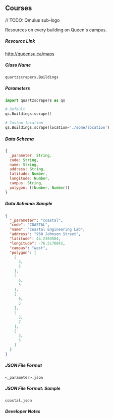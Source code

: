 ## Courses

// TODO: Qmulus sub-logo

Resources on every building on Queen's campus.

##### Resource Link
http://queensu.ca/maps

##### Class Name
```python
quartzscrapers.Buildings
```

##### Parameters

```python
import quartzscrapers as qs

# Default
qs.Buildings.scrape()

# Custom location
qs.Buildings.scrape(location='./some/location')
```

##### Data Schema
```javascript
{
  _parameter: String,
  code: String,
  name: String,
  address: String,
  latitude: Number,
  longitude: Number,
  campus: String,
  polygon: [[Number, Number]]
}
```

##### Data Schema: Sample
```json
{
  "_parameter": "coastal",
  "code": "COASTAL",
  "name": "Coastal Engineering Lab",
  "address": "950 Johnson Street",
  "latitude": 44.2303584,
  "longitude": -76.5170842,
  "campus": "west",
  "polygon": [
    [
      3,
      5
    ],
    [
      6,
      3
    ],
    [
      6,
      5
    ],
    [
      3,
      7
    ],
    [
      3,
      5
    ]
  ]
}
```

##### JSON File Format
`<_parameter>.json`

##### JSON File Format: Sample
`coastal.json`

##### Developer Notes
